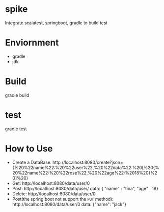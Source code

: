 # spike
Integrate scalatest, springboot, gradle to build test

# Enviornment

- gradle
- jdk

# Build
gradle build

# test
gradle test

# How to Use

- Create a DataBase: http://localhost:8080/create?json={%20%22name%22:%20%22user%22,%20%22data%22:%20[%20{%20%22name%22:%20%22rose%22,%20%22age%22:%2018%20}%20]%20}
- Get: http://localhost:8080/data/user/0
- Post: http://localhost:8080/data/user/ 
  data: { "name" : "tina", "age" : 18}
- Delete: http://localhost:8080/data/user/0
- Post(the spring boot not support the `PUT` method): http://localhost:8080/data/user/0
  data: {"name": "jack"}


